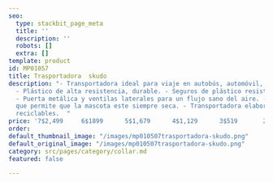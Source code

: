 ```yaml
---
seo:
  type: stackbit_page_meta
  title: ''
  description: ''
  robots: []
  extra: []
template: product
id: MP01057
title: Trasportadora  skudo
description: "- Transportadora ideal para viaje en autobús, automóvil, barco o avión.
  - Plástico de alta resistencia, durable. - Seguros de plástico resistente y no corrosivo.
  - Puerta metálica y ventilas laterales para un flujo sano del aire. - Foso interior
  que permite que la mascota este siempre seca. - Transportadora elaborada con materiales
  reciclables.  "
price: '7$2,499     6$1899      5$1,679      4$1,129      3$519       2$419       1$349                                          '
order: 
default_thumbnail_image: "/images/mp010507trasportadora-skudo.png"
default_original_image: "/images/mp010507trasportadora-skudo.png"
category: src/pages/category/collar.md
featured: false

---
```

